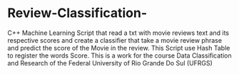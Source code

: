 # Review-Classification-
C++ Machine Learning Script that read a txt with movie reviews text 
and its respective scores and create a  classifier that take a movie review phrase and predict the score of the Movie in the review.
This Script use Hash Table to register the words Score.
This is a work for the course Data Classification and Research of the Federal University of Rio Grande Do Sul (UFRGS)
